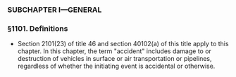 ### SUBCHAPTER I—GENERAL

### §1101. Definitions
* Section 2101(23) of title 46 and section 40102(a) of this title apply to this chapter. In this chapter, the term "accident" includes damage to or destruction of vehicles in surface or air transportation or pipelines, regardless of whether the initiating event is accidental or otherwise.